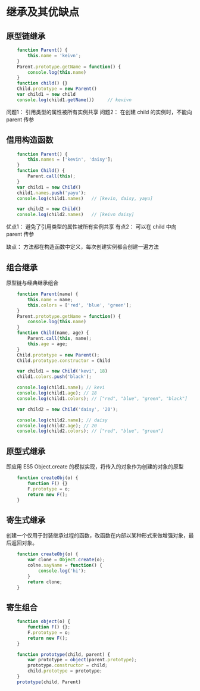 # 继承及其优缺点

## 原型链继承

```js
    function Parent() {
        this.name = 'keivn';
    }
    Parent.prototype.getName = function() {
        console.log(this.name)
    }
    function child() {}
    Child.prototype = new Parent() 
    var child1 = new child
    console.log(child1.getName())     // kevivn
```
问题1： 引用类型的属性被所有实例共享
问题2： 在创建 child 的实例时，不能向 parent 传参

## 借用构造函数

```js
    function Parent() {
        this.names = ['kevin', 'daisy'];
    }
    function Child() {
        Parent.call(this);
    }
    var child1 = new Child()
    child1.names.push('yayu');
    console.log(child1.names)   // [kevin, daisy, yayu]

    var child2 = new Child()
    console.log(child2.names)   // [keivn daisy]
```
优点1： 避免了引用类型的属性被所有实例共享
有点2： 可以在 child 中向 parent 传参

缺点： 方法都在构造函数中定义，每次创建实例都会创建一遍方法

## 组合继承

原型链与经典继承组合

```js
    function Parent(name) {
        this.name = name;
        this.colors = ['red', 'blue', 'green'];
    }
    Parent.prototype.getName = function() {
        console.log(this.name)
    }
    function Child(name, age) {
        Parent.call(this, name);
        this.age = age;
    }
    Child.prototype = new Parent();
    Child.prototype.constructor = Child

    var child1 = new Child('kevi', 18)
    child1.colors.push('black');

    console.log(child1.name); // kevi
    console.log(child1.age); // 18
    console.log(child1.colors); // ["red", "blue", "green", "black"]

    var child2 = new Child('daisy', '20');

    console.log(child2.name); // daisy
    console.log(child2.age); // 20
    console.log(child2.colors); // ["red", "blue", "green"]
```

## 原型式继承

即应用 ES5 Object.create 的模拟实现，将传入的对象作为创建的对象的原型

```js
    function createObj(o) {
        function F() {}
        F.prototype = o;
        return new F();
    }
```

## 寄生式继承

创建一个仅用于封装继承过程的函数，改函数在内部以某种形式来做增强对象，最后返回对象。

```js
    function createObj(o) {
        var clone = Object.create(o);
        colne.sayName = function() {
            console.log('hi');
        }
        return clone;
    }
```

## 寄生组合

```js
    function object(o) {
        function F() {};
        F.prototype = o;
        return new F();
    }

    function prototype(child, parent) {
        var prototype = object(parent.prototype);
        prototype.constructor = child;
        child.prototype = prototype;
    }
    prototype(child, Parent)
```